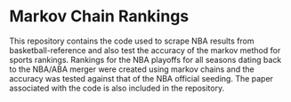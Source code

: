 # Markov Chain Rankings
This repository contains the code used to scrape NBA results from basketball-reference and also test the accuracy of the markov method for sports rankings. Rankings for the NBA playoffs for all seasons dating back to the NBA/ABA merger were created using markov chains and the accuracy was tested against that of the NBA official seeding. The paper associated with the code is also included in the repository.

